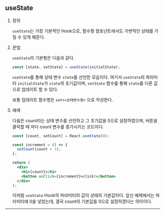 ## useState

1. 정의

   `useState`는 가장 기본적인 Hook으로, 함수형 컴포넌트에서도 가변적인 상태를 가질 수 있게 해준다.

2. 문법

   `useState`의 기본형은 다음과 같다.

   ```jsx
   const [state, setState] = useState(initialState);
   ```

   `useState`를 통해 상태 변수 `state`를 선언한 모습이다. 여기서 `useState`의 파라미터 `initialState`가 `state`의 초기값이며, `setState` 함수를 통해 `state`를 다른 값으로 업데이트 할 수 있다.

   보통 업데이트 함수명은 `set+<상태변수명>` 으로 작성한다.

3. 예제

   다음은 count라는 상태 변수를 선언하고 그 초기값을 0으로 설정하였으며, 버튼을 클릭할 때 마다 count 변수를 증가시키는 코드이다.

   ```jsx
   const [count, setCount] = React.useState(0);

   const increment = () => {
     setCount(count + 1);
   };

   return (
     <div>
       <h1>{count}</h1>
       <button onClick={increment}>click!</button>
     </div>
   );
   ```

   이처럼 `useState` Hook의 파라미터의 값이 상태의 기본값이다. 앞선 예제에서는 파라미터에 0을 넣었는데, 결국 count의 기본값을 0으로 설정하겠다는 의미이다.

---
